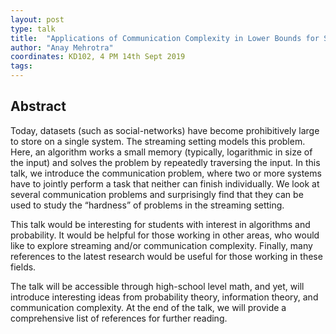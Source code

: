 ```yaml
---
layout: post
type: talk
title:  "Applications of Communication Complexity in Lower Bounds for Streaming Algorithms"
author: "Anay Mehrotra"
coordinates: KD102, 4 PM 14th Sept 2019
tags: 
---
```

## Abstract

Today, datasets (such as social-networks) have become prohibitively large to store on a single system. The streaming setting models this problem. Here, an algorithm works a small memory (typically, logarithmic in size of the input) and solves the problem by repeatedly traversing the input. In this talk, we introduce the communication problem, where two or more systems have to jointly perform a task that neither can finish individually. We look at several communication problems and surprisingly find that they can be used to study the “hardness” of problems in the streaming setting.

This talk would be interesting for students with interest in algorithms and probability. It would be helpful for those working in other areas, who would like to explore streaming and/or communication complexity. Finally, many references to the latest research would be useful for those working in these fields.

The talk will be accessible through high-school level math, and yet, will introduce interesting ideas from probability theory, information theory, and communication complexity. At the end of the talk, we will provide a comprehensive list of references for further reading.
